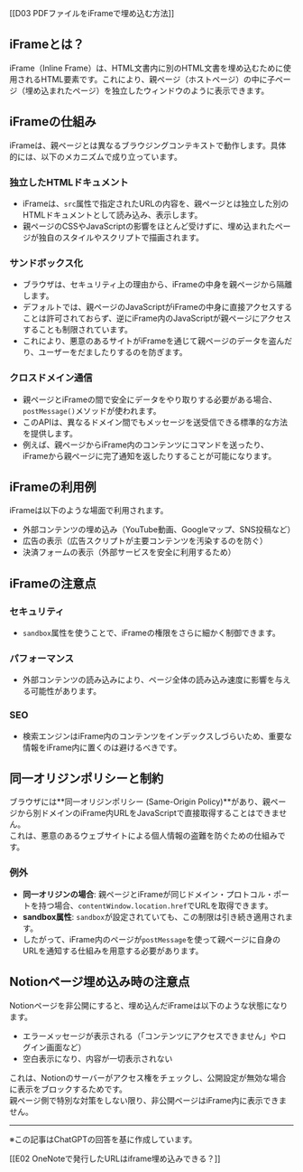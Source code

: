 [[D03 PDFファイルをiFrameで埋め込む方法]]

## iFrameとは？
iFrame（Inline Frame）は、HTML文書内に別のHTML文書を埋め込むために使用されるHTML要素です。これにより、親ページ（ホストページ）の中に子ページ（埋め込まれたページ）を独立したウィンドウのように表示できます。

## iFrameの仕組み
iFrameは、親ページとは異なるブラウジングコンテキストで動作します。具体的には、以下のメカニズムで成り立っています。

### 独立したHTMLドキュメント
- iFrameは、`src`属性で指定されたURLの内容を、親ページとは独立した別のHTMLドキュメントとして読み込み、表示します。  
- 親ページのCSSやJavaScriptの影響をほとんど受けずに、埋め込まれたページが独自のスタイルやスクリプトで描画されます。

### サンドボックス化
- ブラウザは、セキュリティ上の理由から、iFrameの中身を親ページから隔離します。  
- デフォルトでは、親ページのJavaScriptがiFrameの中身に直接アクセスすることは許可されておらず、逆にiFrame内のJavaScriptが親ページにアクセスすることも制限されています。  
- これにより、悪意のあるサイトがiFrameを通じて親ページのデータを盗んだり、ユーザーをだましたりするのを防ぎます。

### クロスドメイン通信
- 親ページとiFrameの間で安全にデータをやり取りする必要がある場合、`postMessage()`メソッドが使われます。  
- このAPIは、異なるドメイン間でもメッセージを送受信できる標準的な方法を提供します。  
- 例えば、親ページからiFrame内のコンテンツにコマンドを送ったり、iFrameから親ページに完了通知を返したりすることが可能になります。

## iFrameの利用例
iFrameは以下のような場面で利用されます。

- 外部コンテンツの埋め込み（YouTube動画、Googleマップ、SNS投稿など）  
- 広告の表示（広告スクリプトが主要コンテンツを汚染するのを防ぐ）  
- 決済フォームの表示（外部サービスを安全に利用するため）

## iFrameの注意点

### セキュリティ
- `sandbox`属性を使うことで、iFrameの権限をさらに細かく制御できます。  

### パフォーマンス
- 外部コンテンツの読み込みにより、ページ全体の読み込み速度に影響を与える可能性があります。  

### SEO
- 検索エンジンはiFrame内のコンテンツをインデックスしづらいため、重要な情報をiFrame内に置くのは避けるべきです。  

## 同一オリジンポリシーと制約
ブラウザには**同一オリジンポリシー (Same-Origin Policy)**があり、親ページから別ドメインのiFrame内URLをJavaScriptで直接取得することはできません。  
これは、悪意のあるウェブサイトによる個人情報の盗難を防ぐための仕組みです。

### 例外
- **同一オリジンの場合**: 親ページとiFrameが同じドメイン・プロトコル・ポートを持つ場合、`contentWindow.location.href`でURLを取得できます。  
- **sandbox属性**: `sandbox`が設定されていても、この制限は引き続き適用されます。  
- したがって、iFrame内のページが`postMessage`を使って親ページに自身のURLを通知する仕組みを用意する必要があります。

## Notionページ埋め込み時の注意点
Notionページを非公開にすると、埋め込んだiFrameは以下のような状態になります。

- エラーメッセージが表示される（「コンテンツにアクセスできません」やログイン画面など）  
- 空白表示になり、内容が一切表示されない  

これは、Notionのサーバーがアクセス権をチェックし、公開設定が無効な場合に表示をブロックするためです。  
親ページ側で特別な対策をしない限り、非公開ページはiFrame内に表示できません。

---

※この記事はChatGPTの回答を基に作成しています。

[[E02 OneNoteで発行したURLはiframe埋め込みできる？]]
